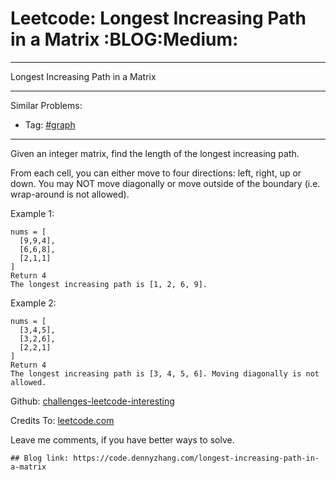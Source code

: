 # Leetcode: Longest Increasing Path in a Matrix     :BLOG:Medium:


---

Longest Increasing Path in a Matrix  

---

Similar Problems:  
-   Tag: [#graph](https://code.dennyzhang.com/tag/graph)

---

Given an integer matrix, find the length of the longest increasing path.  

From each cell, you can either move to four directions: left, right, up or down. You may NOT move diagonally or move outside of the boundary (i.e. wrap-around is not allowed).  

Example 1:  

    nums = [
      [9,9,4],
      [6,6,8],
      [2,1,1]
    ]
    Return 4
    The longest increasing path is [1, 2, 6, 9].

Example 2:  

    nums = [
      [3,4,5],
      [3,2,6],
      [2,2,1]
    ]
    Return 4
    The longest increasing path is [3, 4, 5, 6]. Moving diagonally is not allowed.

Github: [challenges-leetcode-interesting](https://github.com/DennyZhang/challenges-leetcode-interesting/tree/master/longest-increasing-path-in-a-matrix)  

Credits To: [leetcode.com](https://leetcode.com/problems/longest-increasing-path-in-a-matrix/description/)  

Leave me comments, if you have better ways to solve.  

    ## Blog link: https://code.dennyzhang.com/longest-increasing-path-in-a-matrix